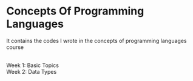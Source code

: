 # Concepts Of Programming Languages
It contains the codes I wrote in the concepts of programming languages course<br><br>

Week 1: Basic Topics<br>
Week 2: Data Types<br>
